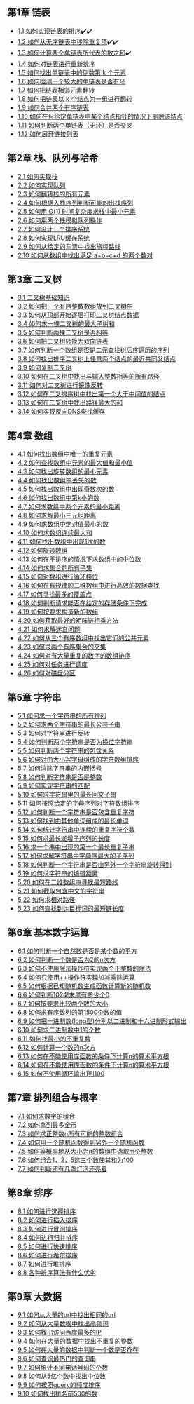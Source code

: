 ## 第1章 链表
* <a href="https://github.com/hhe0/algorithm-interview/blob/master/chap1/1.1/md/1.1.md">1.1  如何实现链表的排序</a>✔️✔️
* <a href="https://github.com/hhe0/algorithm-interview/blob/master/chap1/1.2/md/1.2.md">1.2  如何从无序链表中移除重复项</a>✔️✔️️
* <a href="https://github.com/hhe0/algorithm-interview/blob/master/chap1/1.3/md/1.3.md">1.3  如何计算两个单链表所代表的数之和</a>✔️
* <a href="">1.4  如何对链表进行重新排序</a>
* <a href="">1.5  如何找出单链表中的倒数第 k 个元素</a>
* <a href="">1.6  如何检测一个较大的单链表是否有环</a> 
* <a href="">1.7  如何把链表相邻元素翻转</a>
* <a href="">1.8  如何把链表以 k 个结点为一组进行翻转</a>
* <a href="">1.9  如何合并两个有序链表</a>
* <a href="">1.10 如何在只给定单链表中某个结点指针的情况下删除该结点</a>
* <a href="">1.11 如何判断两个单链表（无环）是否交叉</a>
* <a href="">1.12 如何展开链接列表</a>

## 第2章 栈、队列与哈希
* <a href="">2.1  如何实现栈</a> 
* <a href="">2.2  如何实现队列</a> 
* <a href="">2.3  如何翻转栈的所有元素</a> 
* <a href="">2.4  如何根据入栈序列判断可能的出栈序列</a> 
* <a href="">2.5  如何用 O(1) 时间复杂度求栈中最小元素</a> 
* <a href="">2.6  如何用两个栈模拟队列操作</a> 
* <a href="">2.7  如何设计一个排序系统</a> 
* <a href="">2.8  如何实现LRU缓存系统</a> 
* <a href="">2.9  如何从给定的车票中找出旅程路线</a> 
* <a href="">2.10 如何从数组中找出满足 a+b=c+d 的两个数对</a>
 
## 第3章 二叉树
* <a href="">3.1  二叉树基础知识</a> 
* <a href="">3.2  如何把一个有序整数数组放到二叉树中</a> 
* <a href="">3.3  如何从顶部开始逐层打印二叉树结点数据</a> 
* <a href="">3.4  如何求一棵二叉树的最大子树和</a> 
* <a href="">3.5  如何判断两棵二叉树是否相等</a> 
* <a href="">3.6  如何把二叉树转换为双向链表</a> 
* <a href="">3.7  如何判断一个数组是否是二元查找树后序遍历的序列</a> 
* <a href="">3.8  如何找出排序二叉树上任意两个结点的最近共同父结点</a> 
* <a href="">3.9  如何复制二叉树</a> 
* <a href="">3.10 如何在二叉树中找出与输入整数相等的所有路径</a> 
* <a href="">3.11 如何对二叉树进行镜像反转</a> 
* <a href="">3.12 如何在二叉排序树中找出第一个大于中间值的结点</a> 
* <a href="">3.13 如何在二叉树中找出路径最大的和</a> 
* <a href="">3.14 如何实现反向DNS查找缓存</a> 

## 第4章 数组
* <a href="">4.1  如何找出数组中唯一的重复元素</a>
* <a href="">4.2  如何查找数组中元素的最大值和最小值</a>
* <a href="">4.3  如何找出旋转数组的最小元素</a>
* <a href="">4.4  如何找出数组中丢失的数</a>
* <a href="">4.5  如何找出数组中出现奇数次的数</a>
* <a href="">4.6  如何找出数组中第k小的数</a>
* <a href="">4.7  如何求数组中两个元素的最小距离</a>
* <a href="">4.8  如何求解最小三元组距离</a>
* <a href="">4.9  如何求数组中绝对值最小的数</a>
* <a href="">4.10 如何求数组连续最大和</a>
* <a href="">4.11 如何找出数组中出现1次的数</a>
* <a href="">4.12 如何旋转数组</a>
* <a href="">4.13 如何在不排序的情况下求数组中的中位数</a>
* <a href="">4.14 如何求集合的所有子集</a>
* <a href="">4.15 如何对数组进行循环移位</a>
* <a href="">4.16 如何在有规律的二维数组中进行高效的数据查找</a>
* <a href="">4.17 如何寻找最多的覆盖点</a>
* <a href="">4.18 如何判断请求能否在给定的存储条件下完成</a>
* <a href="">4.19 如何按要求构造新的数组</a>
* <a href="">4.20 如何获取最好的矩阵链相乘方法</a>
* <a href="">4.21 如何求解迷宫问题</a>
* <a href="">4.22 如何从三个有序数组中找出它们的公共元素</a>
* <a href="">4.23 如何求两个有序集合的交集</a>
* <a href="">4.24 如何对有大量重复的数字的数组排序</a>
* <a href="">4.25 如何对任务进行调度</a>
* <a href="">4.26 如何对磁盘分区</a>

## 第5章 字符串
* <a href="">5.1  如何求一个字符串的所有排列</a>
* <a href="">5.2  如何求两个字符串的最长公共子串</a>
* <a href="">5.3  如何对字符串进行反转</a>
* <a href="">5.4  如何判断两个字符串是否为换位字符串</a>
* <a href="">5.5  如何判断两个字符串的包含关系</a>
* <a href="">5.6  如何对由大小写字母组成的字符数组排序</a>
* <a href="">5.7  如何消除字符串的内嵌括号</a>
* <a href="">5.8  如何判断字符串是否是整数</a>
* <a href="">5.9  如何实现字符串的匹配</a>
* <a href="">5.10 如何求字符串里的最长回文子串</a>
* <a href="">5.11 如何按照给定的字母序列对字符数组排序</a>
* <a href="">5.12 如何判断一个字符串是否包含重复字符</a>
* <a href="">5.13 如何找到由其他单词组成的最长单词</a>
* <a href="">5.14 如何统计字符串中连续的重复字符个数</a>
* <a href="">5.15 如何求最长递增子序列的长度</a>
* <a href="">5.16 求一个串中出现的第一个最长重复子串</a>
* <a href="">5.17 如何求解字符串中字典序最大的子序列</a>
* <a href="">5.18 如何判断一个字符串是否由另外一个字符串旋转得到</a>
* <a href="">5.19 如何求字符串的编辑距离</a>
* <a href="">5.20 如何在二维数组中寻找最短路线</a>
* <a href="">5.21 如何截取包含中文的字符串</a>
* <a href="">5.22 如何求相对路径</a>
* <a href="">5.23 如何查找到达目标词的最短链长度</a>

## 第6章 基本数字运算
* <a href="">6.1  如何判断一个自然数是否是某个数的平方</a>
* <a href="">6.2  如何判断一个数是否为2的n次方</a>
* <a href="">6.3  如何不使用除法操作符实现两个正整数的除法</a>
* <a href="">6.4  如何只使用++操作符实现加减乘除运算</a>
* <a href="">6.5  如何根据已知随机数生成函数计算新的随机数</a>
* <a href="">6.6  如何判断1024!末尾有多少个0</a>
* <a href="">6.7  如何按要求比较两个数的大小</a>
* <a href="">6.8  如何求有序数列的第1500个数的值</a>
* <a href="">6.9  如何把十进制数(long型)分别以二进制和十六进制形式输出</a>
* <a href="">6.10 如何求二进制数中1的个数</a>
* <a href="">6.11 如何找最小的不重复数</a>
* <a href="">6.12 如何计算一个数的n次方</a>
* <a href="">6.13 如何在不能使用库函数的条件下计算n的算术平方根</a>
* <a href="">6.14 如何在不能使用库函数的条件下计算n的算术平方根</a>
* <a href="">6.15 如何不使用循环输出1到100</a>

## 第7章 排列组合与概率
* <a href="">7.1 如何求数字的组合</a>
* <a href="">7.2 如何拿到最多金币</a>
* <a href="">7.3 如何求正整数n所有可能的整数组合</a>
* <a href="">7.4 如何用一个随机函数得到另外一个随机函数</a>
* <a href="">7.5 如何等概率地从大小为n的数组中选取m个整数</a>
* <a href="">7.6 如何组合1，2，5这三个数使其和为100</a>
* <a href="">7.7 如何判断还有几盏灯泡还亮着</a>

## 第8章 排序
* <a href="">8.1 如何进行选择排序</a>
* <a href="">8.2 如何进行插入排序</a>
* <a href="">8.3 如何进行冒泡排序</a>
* <a href="">8.4 如何进行归并排序</a>
* <a href="">8.5 如何进行快速排序</a>
* <a href="">8.6 如何进行希尔排序</a>
* <a href="">8.7 如何进行堆排序</a>
* <a href="">8.8 各种排序算法有什么优劣</a>

## 第9章 大数据
* <a href="">9.1  如何从大量的url中找出相同的url</a>
* <a href="">9.2  如何从大量数据中找出高频词</a>
* <a href="">9.3  如何找出访问百度最多的IP</a>
* <a href="">9.4  如何在大量的数据中找出不重复的整数</a>
* <a href="">9.5  如何在大量的数据中判断一个数是否存在</a>
* <a href="">9.6  如何查询最热门的查询串</a>
* <a href="">9.7  如何统计不同电话号码的个数</a>
* <a href="">9.8  如何从5亿个数中找出中位数</a>
* <a href="">9.9  如何按照query的频度排序</a>
* <a href="">9.10 如何找出排名前500的数</a>
